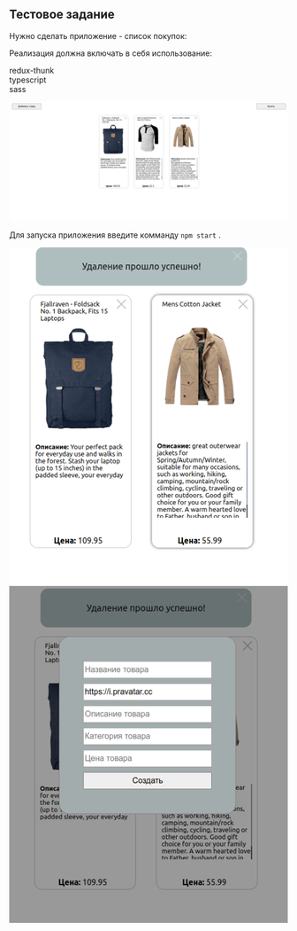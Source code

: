 ## Тестовое задание 

Нужно сделать приложение - список покупок:  

Реализация должна включать в себя использование:  

redux-thunk  
typescript  
sass  

<img src='public/1.png'>

Для запуска приложения введите комманду  `npm start` .

<img src='public/2.png'>



<img src='public/3.png'>